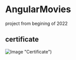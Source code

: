 # AngularMovies
project from begining of 2022


## certificate

![Image](https://udemy-certificate.s3.amazonaws.com/image/UC-de1c2348-3b25-4fde-a491-e93f127d99bc.jpg?v=1684264744000) "Certificate")

